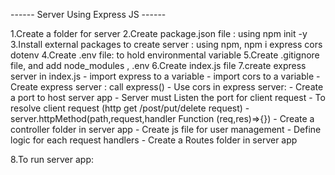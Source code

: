 ------ Server Using Express JS ------

1.Create a folder for server
2.Create package.json file : using npm init -y
3.Install external packages to  create server : using npm, npm i express cors dotenv 
4.Create .env file: to hold environmental variable
5.Create .gitignore file, and add node_modules , .env
6.Create index.js file
7.create express server in index.js
    - import express to a variable
    - import cors to a variable
    - Create express server : call express()
    - Use cors in express server:
    - Create a port to host server app
    - Server must Listen the port for client request
    - To resolve client request (http get /post/put/delete request)
        - server.httpMethod(path,request,handler Function (req,res)=>{})
    - Create  a controller folder in server app
        - Create js file for user management
            - Define logic for each request handlers
    - Create a Routes folder in server app

8.To run server app: 